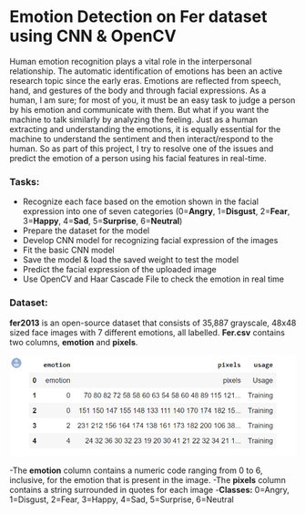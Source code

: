 # Emotion Detection on Fer dataset using CNN & OpenCV
 Human emotion recognition plays a vital role in the interpersonal relationship. The automatic identification of emotions has been an active research topic since the early eras. Emotions are reflected from speech, hand, and gestures of the body and through facial expressions. As a human, I am sure; for most of you, it must be an easy task to judge a person by his emotion and communicate with them. But what if you want the machine to talk similarly by analyzing the feeling. Just as a human extracting and understanding the emotions, it is equally essential for the machine to understand the sentiment and then interact/respond to the human. So as part of this project, I try to resolve one of the issues and predict the emotion of a person using his facial features in real-time.

### Tasks: 
- Recognize each face based on the emotion shown in the facial expression into one of seven categories (0=**Angry**, 1=**Disgust**, 2=**Fear**, 3=**Happy**, 4=**Sad**, 5=**Surprise**, 6=**Neutral**)
- Prepare the dataset for the model
- Develop CNN model for recognizing facial expression of the images
- Fit the basic CNN model
- Save the model & load the saved weight to test the model
- Predict the facial expression of the uploaded image
- Use OpenCV and Haar Cascade File to check the emotion in real time

### Dataset:
**fer2013** is an open-source dataset that consists of 35,887 grayscale, 48x48 sized face images with 7 different emotions, all labelled.
**Fer.csv** contains two columns, **emotion** and **pixels**. 

![Output 1](/images/fer.PNG)

-The **emotion** column contains a numeric code ranging from 0 to 6, inclusive, for the emotion that is present in the image. 
-The **pixels** column contains a string surrounded in quotes for each image 
-**Classes:** 0=Angry, 1=Disgust, 2=Fear, 3=Happy, 4=Sad, 5=Surprise, 6=Neutral
